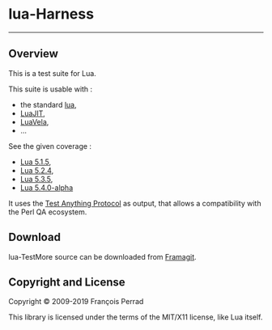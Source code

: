 
# lua-Harness

---

## Overview

This is a test suite for Lua.

This suite is usable with :

- the standard [lua](http://www.lua.org/),
- [LuaJIT](http://luajit.org/),
- [LuaVela](https://github.com/luavela/luavela),
- ...

See the given coverage :

 - [Lua 5.1.5](cover_lua515/src/index.html),
 - [Lua 5.2.4](cover_lua524/src/index.html),
 - [Lua 5.3.5](cover_lua535/src/index.html),
 - [Lua 5.4.0-alpha](cover_lua540/src/index.html)

It uses the
[Test Anything Protocol](http://en.wikipedia.org/wiki/Test_Anything_Protocol)
as output, that allows a compatibility with the Perl QA ecosystem.

## Download

lua-TestMore source can be downloaded from
[Framagit](http://framagit.org/fperrad/lua-Harness).

## Copyright and License

Copyright &copy; 2009-2019 Fran&ccedil;ois Perrad

This library is licensed under the terms of the MIT/X11 license,
like Lua itself.
